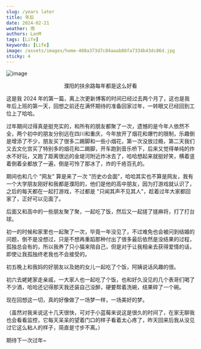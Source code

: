 ```yaml
---
slug: /years later
title: 年后
date: 2024-02-21
weather: 雨
authors: LanM
tags: [Life]
keywords: [Life]
image: /assets/images/home-408a373d7c84aaab86fa7334b43dc86d.jpg
sticky: 4
---
```


![image](./img/home.jpg)

<center>濮阳的扶余路每年都是这么好看</center>

<!-- truncate -->

这是我 2024 年的第一篇，离上次更新博客的时间已经过去两个月了，这也是我年后上班的第一天，回想之前还在满怀期待的准备回家过年，一转眼又已经回到工位上了哈哈。

过年期间过得真是挺充实的，和所有的朋友都聚了一次，遗憾的是今年人依然不全，两个初中的朋友分别远在四川和重庆，今年放开了烟花和爆竹的限制，乐趣倒是增添了不少，朋友买了很多二踢脚和一些小烟花，第一次没放过瘾，第二天我们又去文化宫买了特别多的烟花和二踢脚，开车跑到音乐桥下，后来又觉得单纯的炸水不好玩，又跑了距离很远的金堤河附近炸冰去了，哈哈想起来就挺好笑，横着竖着倒着全都放了一遍，倒是可怜了那冰了，炸的千疮百孔的。

期间也和几个 "网友" 算是来了一次 "历史の会面"，哈哈其实也不算是网友，我有一个大学朋友刚好和我都是濮阳的，他们是他的高中朋友，因为打游戏就认识了，之后的每天都在一起打游戏，不过都是 "只闻其声不见其人"，趁着过年大家都回家了，正好可以见面了。

后面又和高中的一些朋友聚了聚，一起吃了饭，然后又一起搓了搓麻将，打了打台球。

初一的时候和家里也一起聚了一次，毕竟一年没见了，不过难免也会被问到结婚的问题，倒不是没想过，只是不想再重蹈那种付出了很多最后依然是没结果的过程，孤独总会有的，所以我养了只小猫来陪自己，但是对于让我相亲去获得爱情的话，即使让我孤独终老我也不会接受的。

初五晚上和我妈的好朋友以及她的女儿一起吃了个饭，阿姨说话风趣的很。

初六去姥姥家走亲戚，一大家人也一起吃了个饭，也和好久没见的几个表哥们喝了不少酒，哈哈还记得那天我还装自己没醉，硬要帮着洗碗，结果碎了一个碗。

现在回想这一切，真的好像做了一场梦一样，一场美好的梦。

（虽然对我来说这十几天很快，可对于小蓝莓来说这是很久的时间了，在家无聊我也会看看监控，它每天呆呆的望着门口的样子看着太心疼了，昨天回来后我从没见过它这么粘人的样子，简直是寸步不离。）

期待下一次过年~

